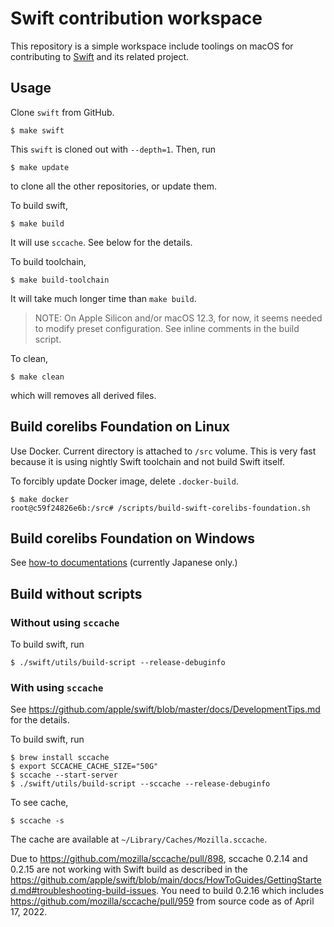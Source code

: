 Swift contribution workspace
============================

This repository is a simple workspace include toolings on macOS for
contributing to [Swift](https://github.com/apple/swift) and its related
project.

Usage
-----

Clone `swift` from GitHub.

    $ make swift

This `swift` is cloned out with `--depth=1`. Then, run

    $ make update

to clone all the other repositories, or update them.

To build swift,

    $ make build

It will use `sccache`. See below for the details.

To build toolchain,

    $ make build-toolchain

It will take much longer time than `make build`.

> NOTE: On Apple Silicon and/or macOS 12.3, for now,
> it seems needed to modify preset configuration.
> See inline comments in the build script.

To clean,

    $ make clean

which will removes all derived files.

Build corelibs Foundation on Linux
----------------------------------

Use Docker. Current directory is attached to `/src` volume.
This is very fast because it is using nightly Swift toolchain and not
build Swift itself.

To forcibly update Docker image, delete `.docker-build`.

    $ make docker
    root@c59f24826e6b:/src# /scripts/build-swift-corelibs-foundation.sh

Build corelibs Foundation on Windows
------------------------------------

See [how-to documentations](docs/swift_corelibs_foundation_windows_build-ja.md)
(currently Japanese only.)

Build without scripts
---------------------

### Without using `sccache`

To build swift, run

    $ ./swift/utils/build-script --release-debuginfo

### With using `sccache`

See <https://github.com/apple/swift/blob/master/docs/DevelopmentTips.md>
for the details.

To build swift, run

    $ brew install sccache
    $ export SCCACHE_CACHE_SIZE="50G"
    $ sccache --start-server
    $ ./swift/utils/build-script --sccache --release-debuginfo

To see cache,

    $ sccache -s

The cache are available at `~/Library/Caches/Mozilla.sccache`.

Due to <https://github.com/mozilla/sccache/pull/898>, sccache 0.2.14 and
0.2.15 are not working with Swift build as described in the
<https://github.com/apple/swift/blob/main/docs/HowToGuides/GettingStarted.md#troubleshooting-build-issues>.
You need to build 0.2.16 which includes <https://github.com/mozilla/sccache/pull/959>
from source code as of April 17, 2022.

